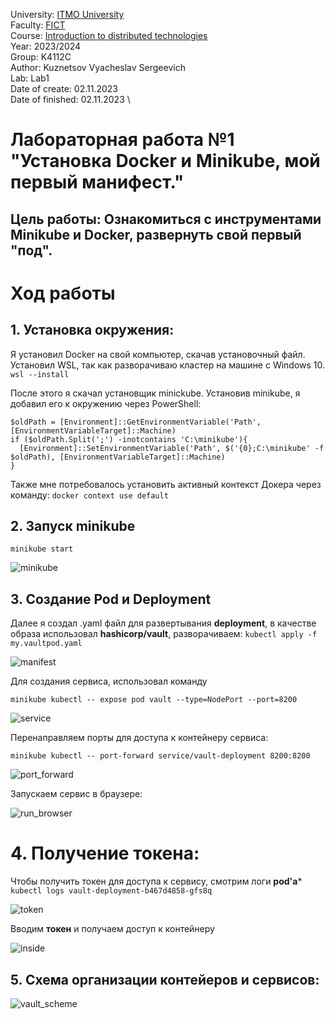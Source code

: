 University: [ITMO University](https://itmo.ru/ru/) \
Faculty: [FICT](https://fict.itmo.ru) \
Course: [Introduction to distributed technologies](https://github.com/itmo-ict-faculty/introduction-to-distributed-technologies) \
Year: 2023/2024\
Group: K4112C\
Author: Kuznetsov Vyacheslav Sergeevich \
Lab: Lab1 \
Date of create: 02.11.2023 \
Date of finished:  02.11.2023 \

# Лабораторная работа №1 "Установка Docker и Minikube, мой первый манифест."
## Цель работы: Ознакомиться с инструментами Minikube и Docker, развернуть свой первый "под".

# Ход работы

## 1. Установка окружения:
Я установил Docker на свой компьютер, скачав установочный файл.
Установил WSL, так как разворачиваю кластер на машине с Windows 10.
```wsl --install```

После этого я скачал установщик minickube.
Установив minikube, я добавил его к окружению через PowerShell:
```
$oldPath = [Environment]::GetEnvironmentVariable('Path', [EnvironmentVariableTarget]::Machine)
if ($oldPath.Split(';') -inotcontains 'C:\minikube'){
  [Environment]::SetEnvironmentVariable('Path', $('{0};C:\minikube' -f $oldPath), [EnvironmentVariableTarget]::Machine)
}
```
Также мне потребовалось установить активный контекст Докера через команду:
```docker context use default```

## 2. Запуск minikube
```
minikube start
```

![minikube](img/1.PNG) 

## 3. Создание Pod и Deployment 
Далее я создал .yaml файл для развертывания **deployment**, в качестве образа использовал **hashicorp/vault**, разворачиваем:
```kubectl apply -f my.vaultpod.yaml```

![manifest](img/6.PNG) 

Для создания сервиса, использовал команду
```
minikube kubectl -- expose pod vault --type=NodePort --port=8200
```

![service](img/7.PNG) 

Перенаправляем порты для доступа к контейнеру сервиса:
```
minikube kubectl -- port-forward service/vault-deployment 8200:8200
```
![port_forward](img/8.PNG)

Запускаем сервис в браузере:

![run_browser](img/9.PNG)

# 4. Получение токена:
Чтобы получить токен для доступа к сервису, смотрим логи **pod'а***
``` kubectl logs vault-deployment-b467d4858-gfs8q```

![token](img/10.PNG)

Вводим **токен** и получаем доступ к контейнеру

![inside](img/11.PNG)

## 5. Схема организации контейеров и сервисов:

![vault_scheme](img/scheme.png)








